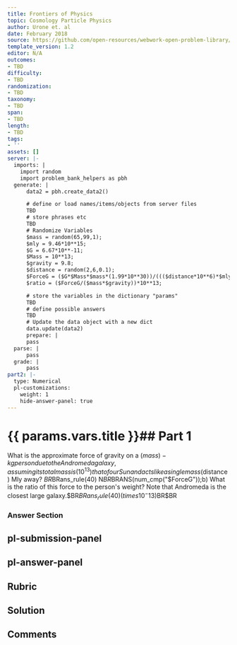 ```yaml
---
title: Frontiers of Physics
topic: Cosmology Particle Physics
author: Urone et. al
date: February 2018
source: https://github.com/open-resources/webwork-open-problem-library/tree/master/Contrib/BrockPhysics/College_Physics_Urone/34.Frontiers_of_Physics/34-01.Cosmology_Particle_Physics/NU_U17-34-01-010.pg
template_version: 1.2
editor: N/A
outcomes:
- TBD
difficulty:
- TBD
randomization:
- TBD
taxonomy:
- TBD
span:
- TBD
length:
- TBD
tags:
- ''
assets: []
server: |-
  imports: |
    import random
    import problem_bank_helpers as pbh
  generate: |
      data2 = pbh.create_data2()

      # define or load names/items/objects from server files
      TBD
      # store phrases etc
      TBD
      # Randomize Variables
      $mass = random(65,99,1);
      $mly = 9.46*10**15;
      $G = 6.67*10**-11;
      $Mass = 10**13;
      $gravity = 9.8;
      $distance = random(2,6,0.1);
      $ForceG = ($G*$Mass*$mass*(1.99*10**30))/((($distance*10**6)*$mly)**2);
      $ratio = ($ForceG/($mass*$gravity))*10**13;

      # store the variables in the dictionary "params"
      TBD
      # define possible answers
      TBD
      # Update the data object with a new dict
      data.update(data2)
      prepare: |
      pass
  parse: |
      pass
  grade: |
      pass
part2: |-
  type: Numerical
  pl-customizations:
    weight: 1
    hide-answer-panel: true
---
```


# {{ params.vars.title }}## Part 1 
What is the approximate force of gravity on a ($mass)-kg person due to the Andromeda galaxy, assuming its total mass is (10^13) that of our Sun and acts like a single mass ($distance) Mly away? $BR$BRans_rule(40) N$BR$BRANS(num_cmp("$ForceG"));b) What is the ratio of this force to the person's weight? Note that Andromeda is the closest large galaxy.$BR$BRans_rule(40) (times 10^-13)$BR$BR 


### Answer Section 


## pl-submission-panel 


## pl-answer-panel 


## Rubric 


## Solution 


## Comments 


